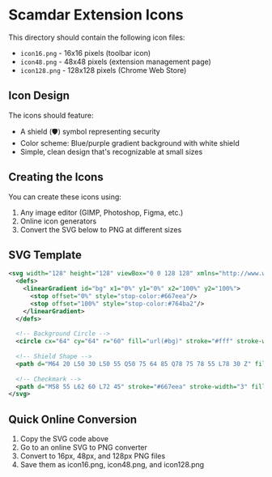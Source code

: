 # Scamdar Extension Icons

This directory should contain the following icon files:

- `icon16.png` - 16x16 pixels (toolbar icon)
- `icon48.png` - 48x48 pixels (extension management page)
- `icon128.png` - 128x128 pixels (Chrome Web Store)

## Icon Design

The icons should feature:
- A shield (🛡️) symbol representing security
- Color scheme: Blue/purple gradient background with white shield
- Simple, clean design that's recognizable at small sizes

## Creating the Icons

You can create these icons using:
1. Any image editor (GIMP, Photoshop, Figma, etc.)
2. Online icon generators
3. Convert the SVG below to PNG at different sizes

## SVG Template

```svg
<svg width="128" height="128" viewBox="0 0 128 128" xmlns="http://www.w3.org/2000/svg">
  <defs>
    <linearGradient id="bg" x1="0%" y1="0%" x2="100%" y2="100%">
      <stop offset="0%" style="stop-color:#667eea"/>
      <stop offset="100%" style="stop-color:#764ba2"/>
    </linearGradient>
  </defs>
  
  <!-- Background Circle -->
  <circle cx="64" cy="64" r="60" fill="url(#bg)" stroke="#fff" stroke-width="3"/>
  
  <!-- Shield Shape -->
  <path d="M64 20 L50 30 L50 55 Q50 75 64 85 Q78 75 78 55 L78 30 Z" fill="#fff"/>
  
  <!-- Checkmark -->
  <path d="M58 55 L62 60 L72 45" stroke="#667eea" stroke-width="3" fill="none" stroke-linecap="round"/>
</svg>
```

## Quick Online Conversion

1. Copy the SVG code above
2. Go to an online SVG to PNG converter
3. Convert to 16px, 48px, and 128px PNG files
4. Save them as icon16.png, icon48.png, and icon128.png 